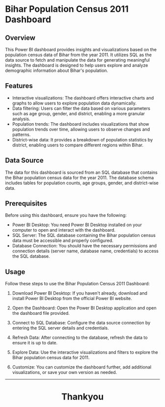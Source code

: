 # Bihar Population Census 2011 Dashboard

## Overview
This Power BI dashboard provides insights and visualizations based on the population census data of Bihar from the year 2011. It utilizes SQL as the data source to fetch and manipulate the data for generating meaningful insights. The dashboard is designed to help users explore and analyze demographic information about Bihar's population.

## Features
- Interactive visualizations: The dashboard offers interactive charts and graphs to allow users to explore population data dynamically.
- Data filtering: Users can filter the data based on various parameters such as age group, gender, and district, enabling a more granular analysis.
- Population trends: The dashboard includes visualizations that show population trends over time, allowing users to observe changes and patterns.
- District-wise data: It provides a breakdown of population statistics by district, enabling users to compare different regions within Bihar.

## Data Source
The data for this dashboard is sourced from an SQL database that contains the Bihar population census data for the year 2011. The database schema includes tables for population counts, age groups, gender, and district-wise data.

## Prerequisites
Before using this dashboard, ensure you have the following:

- Power BI Desktop: You need Power BI Desktop installed on your computer to open and interact with the dashboard.
- SQL Server: The SQL database containing the Bihar population census data must be accessible and properly configured.
- Database Connection: You should have the necessary permissions and connection details (server name, database name, credentials) to access the SQL database.

## Usage
Follow these steps to use the Bihar Population Census 2011 Dashboard:

1. Download Power BI Desktop: If you haven't already, download and install Power BI Desktop from the official Power BI website.

2. Open the Dashboard: Open the Power BI Desktop application and open the dashboard file provided.

3. Connect to SQL Database: Configure the data source connection by entering the SQL server details and credentials.

4. Refresh Data: After connecting to the database, refresh the data to ensure it is up to date.

5. Explore Data: Use the interactive visualizations and filters to explore the Bihar population census data for 2011.

6. Customize: You can customize the dashboard further, add additional visualizations, or save your own version as needed.

---

<h1 align="center"> Thankyou </h2>